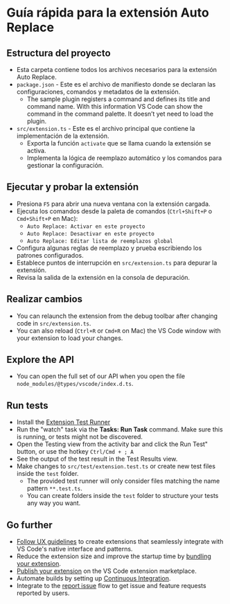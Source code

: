 # Guía rápida para la extensión Auto Replace

## Estructura del proyecto

* Esta carpeta contiene todos los archivos necesarios para la extensión Auto Replace.
* `package.json` - Este es el archivo de manifiesto donde se declaran las configuraciones, comandos y metadatos de la extensión.
  * The sample plugin registers a command and defines its title and command name. With this information VS Code can show the command in the command palette. It doesn’t yet need to load the plugin.
* `src/extension.ts` - Este es el archivo principal que contiene la implementación de la extensión.
  * Exporta la función `activate` que se llama cuando la extensión se activa.
  * Implementa la lógica de reemplazo automático y los comandos para gestionar la configuración.

## Ejecutar y probar la extensión

* Presiona `F5` para abrir una nueva ventana con la extensión cargada.
* Ejecuta los comandos desde la paleta de comandos (`Ctrl+Shift+P` o `Cmd+Shift+P` en Mac):
  * `Auto Replace: Activar en este proyecto`
  * `Auto Replace: Desactivar en este proyecto`
  * `Auto Replace: Editar lista de reemplazos global`
* Configura algunas reglas de reemplazo y prueba escribiendo los patrones configurados.
* Establece puntos de interrupción en `src/extension.ts` para depurar la extensión.
* Revisa la salida de la extensión en la consola de depuración.

## Realizar cambios

* You can relaunch the extension from the debug toolbar after changing code in `src/extension.ts`.
* You can also reload (`Ctrl+R` or `Cmd+R` on Mac) the VS Code window with your extension to load your changes.

## Explore the API

* You can open the full set of our API when you open the file `node_modules/@types/vscode/index.d.ts`.

## Run tests

* Install the [Extension Test Runner](https://marketplace.visualstudio.com/items?itemName=ms-vscode.extension-test-runner)
* Run the "watch" task via the **Tasks: Run Task** command. Make sure this is running, or tests might not be discovered.
* Open the Testing view from the activity bar and click the Run Test" button, or use the hotkey `Ctrl/Cmd + ; A`
* See the output of the test result in the Test Results view.
* Make changes to `src/test/extension.test.ts` or create new test files inside the `test` folder.
  * The provided test runner will only consider files matching the name pattern `**.test.ts`.
  * You can create folders inside the `test` folder to structure your tests any way you want.

## Go further

* [Follow UX guidelines](https://code.visualstudio.com/api/ux-guidelines/overview) to create extensions that seamlessly integrate with VS Code's native interface and patterns.
* Reduce the extension size and improve the startup time by [bundling your extension](https://code.visualstudio.com/api/working-with-extensions/bundling-extension).
* [Publish your extension](https://code.visualstudio.com/api/working-with-extensions/publishing-extension) on the VS Code extension marketplace.
* Automate builds by setting up [Continuous Integration](https://code.visualstudio.com/api/working-with-extensions/continuous-integration).
* Integrate to the [report issue](https://code.visualstudio.com/api/get-started/wrapping-up#issue-reporting) flow to get issue and feature requests reported by users.
